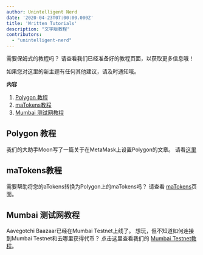 ```yaml
---
author: Unintelligent Nerd
date: '2020-04-23T07:00:00.000Z'
title: 'Written Tutorials'
description: "文字版教程"
contributors:
  - "unintelligent-nerd"
---
```


需要保姆式的教程吗？ 请查看我们已经准备好的教程页面，以获取更多信息哦！

如果您对这里的新主题有任何其他建议，请及时通知哦。

<div class="contentsBox">

**内容**

<ol>
<li><a href=#polygon-tutorial>Polygon 教程</a></li>
<li><a href=#matokens-tutorial>maTokens教程</a></li>
<li><a href=#mumbai-testnet-tutorial>Mumbai 测试网教程</a></li>
</ol>

</div>

## Polygon 教程
我们的大助手Moon写了一篇关于在MetaMask上设置Polygon的文章。 请看[这里](/polygon)

## maTokens教程
需要帮助将您的aTokens转换为Polygon上的maTokens吗？ 请查看  [maTokens](/matokens)页面。

## Mumbai 测试网教程
Aavegotchi Baazaar已经在Mumbai Testnet上线了。 想玩，但不知道如何连接到Mumbai Testnet和去哪里获得代币？ 点击这里查看我们的 [Mumbai Testnet教程](/mumbai-testnet)。